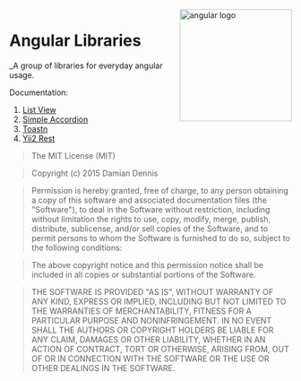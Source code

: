 <img align="right" alt="angular logo" width="200" src="https://angular.io/assets/images/logos/angular/angular.svg">

# Angular Libraries

_A group of libraries for everyday angular usage.

Documentation:

1. [List View](https://github.com/damiandennis/ngx-libraries/docs/ngx-list-view)
2. [Simple Accordion](https://github.com/damiandennis/ngx-libraries/docs/ngx-simple-accordion)
3. [Toastn](https://github.com/damiandennis/ngx-libraries/docs/ngx-toastn)
4. [Yii2 Rest](https://github.com/damiandennis/ngx-libraries/docs/ngx-yii2-rest)

> The MIT License (MIT)

> Copyright (c) 2015 Damian Dennis

> Permission is hereby granted, free of charge, to any person obtaining a copy
> of this software and associated documentation files (the "Software"), to deal
> in the Software without restriction, including without limitation the rights
> to use, copy, modify, merge, publish, distribute, sublicense, and/or sell
> copies of the Software, and to permit persons to whom the Software is
> furnished to do so, subject to the following conditions:

> The above copyright notice and this permission notice shall be included in all
> copies or substantial portions of the Software.

> THE SOFTWARE IS PROVIDED "AS IS", WITHOUT WARRANTY OF ANY KIND, EXPRESS OR
> IMPLIED, INCLUDING BUT NOT LIMITED TO THE WARRANTIES OF MERCHANTABILITY,
> FITNESS FOR A PARTICULAR PURPOSE AND NONINFRINGEMENT. IN NO EVENT SHALL THE
> AUTHORS OR COPYRIGHT HOLDERS BE LIABLE FOR ANY CLAIM, DAMAGES OR OTHER
> LIABILITY, WHETHER IN AN ACTION OF CONTRACT, TORT OR OTHERWISE, ARISING FROM,
> OUT OF OR IN CONNECTION WITH THE SOFTWARE OR THE USE OR OTHER DEALINGS IN THE
> SOFTWARE.
